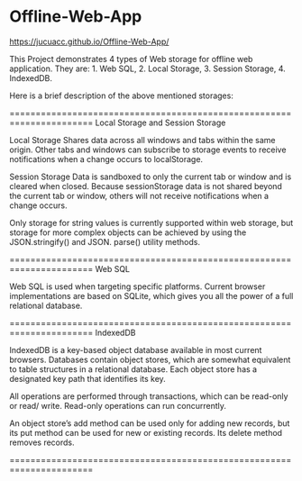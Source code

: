 # Offline-Web-App
 https://jucuacc.github.io/Offline-Web-App/

This Project demonstrates 4 types of Web storage for offline web application. They are: 1. Web SQL, 2. Local Storage, 3. Session Storage, 4. IndexedDB.

Here is a brief description of the above mentioned storages:

====================================================================== Local Storage and Session Storage

Local Storage Shares data across all windows and tabs within the same origin. Other tabs and windows can subscribe to storage events to receive notifications when a change occurs to localStorage.

Session Storage Data is sandboxed to only the current tab or window and is cleared when closed. Because sessionStorage data is not shared beyond the current tab or window, others will not receive notifications when a change occurs.

Only storage for string values is currently supported within web storage, but storage for more complex objects can be achieved by using the JSON.stringify() and JSON. parse() utility methods.

====================================================================== Web SQL

Web SQL is used when targeting specific platforms. Current browser implementations are based on SQLite, which gives you all the power of a full relational database.

====================================================================== IndexedDB

IndexedDB is a key-based object database available in most current browsers. Databases contain object stores, which are somewhat equivalent to table structures in a relational database. Each object store has a designated key path that identifies its key.

All operations are performed through transactions, which can be read-only or read/ write. Read-only operations can run concurrently.

An object store’s add method can be used only for adding new records, but its put method can be used for new or existing records. Its delete method removes records.

======================================================================
